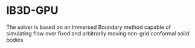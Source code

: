 # IB3D-GPU
The solver is based on an Immersed Boundary method capable of simulating flow over fixed and arbitrarily moving non-grid conformal solid bodies
